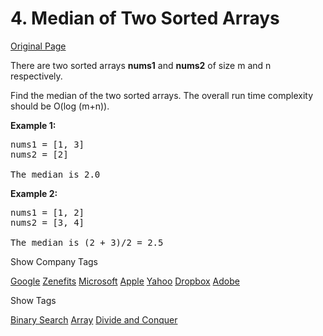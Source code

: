 # 4. Median of Two Sorted Arrays

[Original Page](https://leetcode.com/problems/median-of-two-sorted-arrays/)

There are two sorted arrays **nums1** and **nums2** of size m and n respectively.

Find the median of the two sorted arrays. The overall run time complexity should be O(log (m+n)).

**Example 1:**  

<pre>nums1 = [1, 3]
nums2 = [2]

The median is 2.0
</pre>

**Example 2:**  

<pre>nums1 = [1, 2]
nums2 = [3, 4]

The median is (2 + 3)/2 = 2.5
</pre>

<div>

<div id="company_tags" class="btn btn-xs btn-warning">Show Company Tags</div>

<span class="hidebutton">[Google](/company/google/) [Zenefits](/company/zenefits/) [Microsoft](/company/microsoft/) [Apple](/company/apple/) [Yahoo](/company/yahoo/) [Dropbox](/company/dropbox/) [Adobe](/company/adobe/)</span></div>

<div>

<div id="tags" class="btn btn-xs btn-warning">Show Tags</div>

<span class="hidebutton">[Binary Search](/tag/binary-search/) [Array](/tag/array/) [Divide and Conquer](/tag/divide-and-conquer/)</span></div>